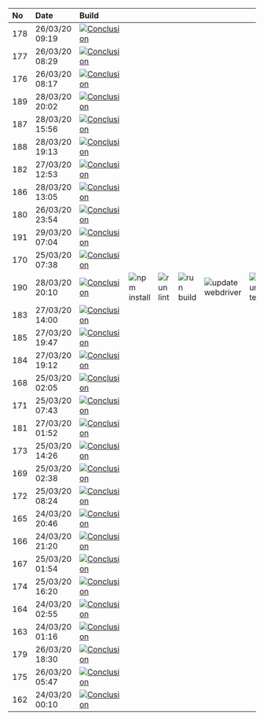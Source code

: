 | No  | Date           | Build                                                                                                                                                                      |                                                                      |                                                                |                                                                  |                                                                                |                                                                |
| :-- | :------------- | :------------------------------------------------------------------------------------------------------------------------------------------------------------------------- | :------------------------------------------------------------------- | :------------------------------------------------------------- | :--------------------------------------------------------------- | :----------------------------------------------------------------------------- | :------------------------------------------------------------- |
| 178 | 26/03/20 09:19 | [![Conclusion](https://img.shields.io/badge/build-fail-red)](https://github.com/e2e-boilerplate/protractor-typescript-tsc-mocha-chai-expect/actions/runs/63810053)         |                                                                      |                                                                |                                                                  |                                                                                |                                                                |
| 177 | 26/03/20 08:29 | [![Conclusion](https://img.shields.io/badge/build-fail-red)](https://github.com/e2e-boilerplate/protractor-typescript-tsc-mocha-chai-expect/actions/runs/63778220)         |                                                                      |                                                                |                                                                  |                                                                                |                                                                |
| 176 | 26/03/20 08:17 | [![Conclusion](https://img.shields.io/badge/build-fail-red)](https://github.com/e2e-boilerplate/protractor-typescript-tsc-mocha-chai-expect/actions/runs/63772554)         |                                                                      |                                                                |                                                                  |                                                                                |                                                                |
| 189 | 28/03/20 20:02 | [![Conclusion](https://img.shields.io/badge/build-pass-brightgreen)](https://github.com/e2e-boilerplate/protractor-typescript-tsc-mocha-chai-expect/actions/runs/65533110) |                                                                      |                                                                |                                                                  |                                                                                |                                                                |
| 187 | 28/03/20 15:56 | [![Conclusion](https://img.shields.io/badge/build-pass-brightgreen)](https://github.com/e2e-boilerplate/protractor-typescript-tsc-mocha-chai-expect/actions/runs/65439867) |                                                                      |                                                                |                                                                  |                                                                                |                                                                |
| 188 | 28/03/20 19:13 | [![Conclusion](https://img.shields.io/badge/build-pass-brightgreen)](https://github.com/e2e-boilerplate/protractor-typescript-tsc-mocha-chai-expect/actions/runs/65521219) |                                                                      |                                                                |                                                                  |                                                                                |                                                                |
| 182 | 27/03/20 12:53 | [![Conclusion](https://img.shields.io/badge/build-pass-brightgreen)](https://github.com/e2e-boilerplate/protractor-typescript-tsc-mocha-chai-expect/actions/runs/64759156) |                                                                      |                                                                |                                                                  |                                                                                |                                                                |
| 186 | 28/03/20 13:05 | [![Conclusion](https://img.shields.io/badge/build-pass-brightgreen)](https://github.com/e2e-boilerplate/protractor-typescript-tsc-mocha-chai-expect/actions/runs/65373836) |                                                                      |                                                                |                                                                  |                                                                                |                                                                |
| 180 | 26/03/20 23:54 | [![Conclusion](https://img.shields.io/badge/build-pass-brightgreen)](https://github.com/e2e-boilerplate/protractor-typescript-tsc-mocha-chai-expect/actions/runs/64316385) |                                                                      |                                                                |                                                                  |                                                                                |                                                                |
| 191 | 29/03/20 07:04 | [![Conclusion](https://img.shields.io/badge/build-pass-brightgreen)](https://github.com/e2e-boilerplate/protractor-typescript-tsc-mocha-chai-expect/actions/runs/65777963) |                                                                      |                                                                |                                                                  |                                                                                |                                                                |
| 170 | 25/03/20 07:38 | [![Conclusion](https://img.shields.io/badge/build-pass-brightgreen)](https://github.com/e2e-boilerplate/protractor-typescript-tsc-mocha-chai-expect/actions/runs/62951447) |                                                                      |                                                                |                                                                  |                                                                                |                                                                |
| 190 | 28/03/20 20:10 | [![Conclusion](https://img.shields.io/badge/build-pass-brightgreen)](https://github.com/e2e-boilerplate/protractor-typescript-tsc-mocha-chai-expect/actions/runs/65544984) | ![npm install](https://img.shields.io/badge/npm-install-brightgreen) | ![run lint](https://img.shields.io/badge/run-lint-brightgreen) | ![run build](https://img.shields.io/badge/run-build-brightgreen) | ![update webdriver](https://img.shields.io/badge/update-webdriver-brightgreen) | ![run test](https://img.shields.io/badge/run-test-brightgreen) |
| 183 | 27/03/20 14:00 | [![Conclusion](https://img.shields.io/badge/build-pass-brightgreen)](https://github.com/e2e-boilerplate/protractor-typescript-tsc-mocha-chai-expect/actions/runs/64800556) |                                                                      |                                                                |                                                                  |                                                                                |                                                                |
| 185 | 27/03/20 19:47 | [![Conclusion](https://img.shields.io/badge/build-pass-brightgreen)](https://github.com/e2e-boilerplate/protractor-typescript-tsc-mocha-chai-expect/actions/runs/64985259) |                                                                      |                                                                |                                                                  |                                                                                |                                                                |
| 184 | 27/03/20 19:12 | [![Conclusion](https://img.shields.io/badge/build-pass-brightgreen)](https://github.com/e2e-boilerplate/protractor-typescript-tsc-mocha-chai-expect/actions/runs/64974183) |                                                                      |                                                                |                                                                  |                                                                                |                                                                |
| 168 | 25/03/20 02:05 | [![Conclusion](https://img.shields.io/badge/build-pass-brightgreen)](https://github.com/e2e-boilerplate/protractor-typescript-tsc-mocha-chai-expect/actions/runs/62775652) |                                                                      |                                                                |                                                                  |                                                                                |                                                                |
| 171 | 25/03/20 07:43 | [![Conclusion](https://img.shields.io/badge/build-pass-brightgreen)](https://github.com/e2e-boilerplate/protractor-typescript-tsc-mocha-chai-expect/actions/runs/62952772) |                                                                      |                                                                |                                                                  |                                                                                |                                                                |
| 181 | 27/03/20 01:52 | [![Conclusion](https://img.shields.io/badge/build-pass-brightgreen)](https://github.com/e2e-boilerplate/protractor-typescript-tsc-mocha-chai-expect/actions/runs/64366283) |                                                                      |                                                                |                                                                  |                                                                                |                                                                |
| 173 | 25/03/20 14:26 | [![Conclusion](https://img.shields.io/badge/build-pass-brightgreen)](https://github.com/e2e-boilerplate/protractor-typescript-tsc-mocha-chai-expect/actions/runs/63216609) |                                                                      |                                                                |                                                                  |                                                                                |                                                                |
| 169 | 25/03/20 02:38 | [![Conclusion](https://img.shields.io/badge/build-pass-brightgreen)](https://github.com/e2e-boilerplate/protractor-typescript-tsc-mocha-chai-expect/actions/runs/62788374) |                                                                      |                                                                |                                                                  |                                                                                |                                                                |
| 172 | 25/03/20 08:24 | [![Conclusion](https://img.shields.io/badge/build-pass-brightgreen)](https://github.com/e2e-boilerplate/protractor-typescript-tsc-mocha-chai-expect/actions/runs/62974148) |                                                                      |                                                                |                                                                  |                                                                                |                                                                |
| 165 | 24/03/20 20:46 | [![Conclusion](https://img.shields.io/badge/build-pass-brightgreen)](https://github.com/e2e-boilerplate/protractor-typescript-tsc-mocha-chai-expect/actions/runs/62642207) |                                                                      |                                                                |                                                                  |                                                                                |                                                                |
| 166 | 24/03/20 21:20 | [![Conclusion](https://img.shields.io/badge/build-pass-brightgreen)](https://github.com/e2e-boilerplate/protractor-typescript-tsc-mocha-chai-expect/actions/runs/62659632) |                                                                      |                                                                |                                                                  |                                                                                |                                                                |
| 167 | 25/03/20 01:54 | [![Conclusion](https://img.shields.io/badge/build-pass-brightgreen)](https://github.com/e2e-boilerplate/protractor-typescript-tsc-mocha-chai-expect/actions/runs/62767339) |                                                                      |                                                                |                                                                  |                                                                                |                                                                |
| 174 | 25/03/20 16:20 | [![Conclusion](https://img.shields.io/badge/build-fail-red)](https://github.com/e2e-boilerplate/protractor-typescript-tsc-mocha-chai-expect/actions/runs/63287261)         |                                                                      |                                                                |                                                                  |                                                                                |                                                                |
| 164 | 24/03/20 02:55 | [![Conclusion](https://img.shields.io/badge/build-pass-brightgreen)](https://github.com/e2e-boilerplate/protractor-typescript-tsc-mocha-chai-expect/actions/runs/62011073) |                                                                      |                                                                |                                                                  |                                                                                |                                                                |
| 163 | 24/03/20 01:16 | [![Conclusion](https://img.shields.io/badge/build-pass-brightgreen)](https://github.com/e2e-boilerplate/protractor-typescript-tsc-mocha-chai-expect/actions/runs/61973531) |                                                                      |                                                                |                                                                  |                                                                                |                                                                |
| 179 | 26/03/20 18:30 | [![Conclusion](https://img.shields.io/badge/build-pass-brightgreen)](https://github.com/e2e-boilerplate/protractor-typescript-tsc-mocha-chai-expect/actions/runs/64166740) |                                                                      |                                                                |                                                                  |                                                                                |                                                                |
| 175 | 26/03/20 05:47 | [![Conclusion](https://img.shields.io/badge/build-fail-red)](https://github.com/e2e-boilerplate/protractor-typescript-tsc-mocha-chai-expect/actions/runs/63677720)         |                                                                      |                                                                |                                                                  |                                                                                |                                                                |
| 162 | 24/03/20 00:10 | [![Conclusion](https://img.shields.io/badge/build-pass-brightgreen)](https://github.com/e2e-boilerplate/protractor-typescript-tsc-mocha-chai-expect/actions/runs/61947726) |                                                                      |                                                                |                                                                  |                                                                                |                                                                |